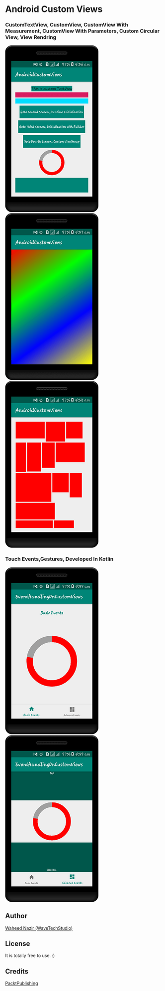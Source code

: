 # Android Custom Views

### CustomTextView, CustomView, CustomView With Measurement, CustomView With Parameters, Custom Circular View, View Rendring
<img src="./screens/01.png" width=“100”/>  <img src="./screens/04.png" width=“100”/>  <img src="./screens/05.png" width=“100”/>

### Touch Events,Gestures, Developed In Kotlin
<img src="./screens/06.png" width=“100”/>  <img src="./screens/07.png" width=“100”/>


## Author
[Waheed Nazir (WaveTechStudio)](https://www.linkedin.com/in/waheed-nazir-36521579/ "Waheed Nazir (GreenProLogix)")

## License
It is totally free to use. :)

## Credits
[PacktPublishing](https://www.packtpub.com/application-development/building-android-uis-custom-views) 
